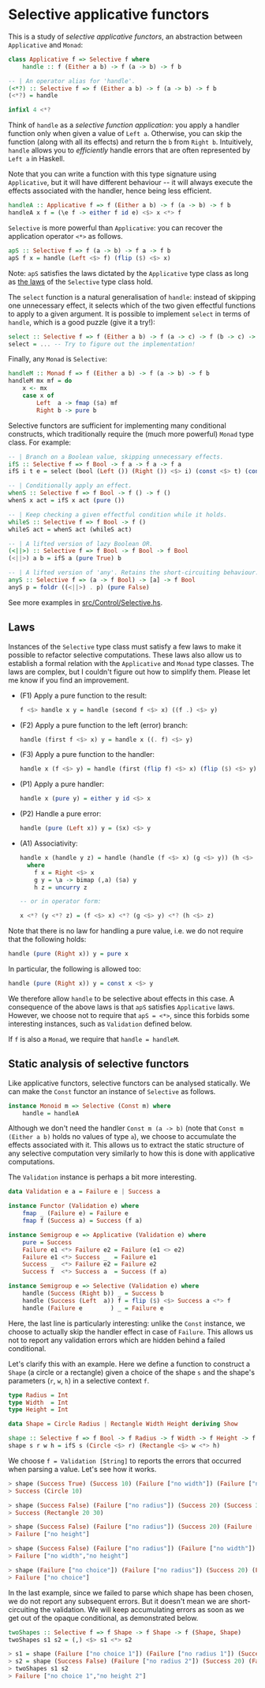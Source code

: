# Selective applicative functors

This is a study of *selective applicative functors*, an abstraction between `Applicative` and `Monad`:

```haskell
class Applicative f => Selective f where
    handle :: f (Either a b) -> f (a -> b) -> f b

-- | An operator alias for 'handle'.
(<*?) :: Selective f => f (Either a b) -> f (a -> b) -> f b
(<*?) = handle

infixl 4 <*?
```

Think of `handle` as a *selective function application*: you apply a handler
function only when given a value of `Left a`. Otherwise, you can skip the
function (along with all its effects) and return the `b` from `Right b`.
Intuitively, `handle` allows you to *efficiently* handle errors that are often
represented by `Left a` in Haskell. 

Note that you can write a function with this type signature using `Applicative`,
but it will have different behaviour -- it will always execute the effects
associated with the handler, hence being less efficient.

```haskell
handleA :: Applicative f => f (Either a b) -> f (a -> b) -> f b
handleA x f = (\e f -> either f id e) <$> x <*> f
```

`Selective` is more powerful than `Applicative`: you can recover the
application operator `<*>` as follows.

```haskell
apS :: Selective f => f (a -> b) -> f a -> f b
apS f x = handle (Left <$> f) (flip ($) <$> x)
```

Note: `apS` satisfies the laws dictated by the `Applicative` type class
as long as [the laws](#laws) of the `Selective` type class hold.

The `select` function is a natural generalisation of `handle`: instead of
skipping one unnecessary effect, it selects which of the two given effectful
functions to apply to a given argument. It is possible to implement `select` in
terms of `handle`, which is a good puzzle (give it a try!):

```haskell
select :: Selective f => f (Either a b) -> f (a -> c) -> f (b -> c) -> f c
select = ... -- Try to figure out the implementation!
```

Finally, any `Monad` is `Selective`:

```haskell
handleM :: Monad f => f (Either a b) -> f (a -> b) -> f b
handleM mx mf = do
    x <- mx
    case x of
        Left  a -> fmap ($a) mf
        Right b -> pure b
```

Selective functors are sufficient for implementing many conditional constructs,
which traditionally require the (much more powerful) `Monad` type class.
For example:

```haskell
-- | Branch on a Boolean value, skipping unnecessary effects.
ifS :: Selective f => f Bool -> f a -> f a -> f a
ifS i t e = select (bool (Left ()) (Right ()) <$> i) (const <$> t) (const <$> e)

-- | Conditionally apply an effect.
whenS :: Selective f => f Bool -> f () -> f ()
whenS x act = ifS x act (pure ())

-- | Keep checking a given effectful condition while it holds.
whileS :: Selective f => f Bool -> f ()
whileS act = whenS act (whileS act)

-- | A lifted version of lazy Boolean OR.
(<||>) :: Selective f => f Bool -> f Bool -> f Bool
(<||>) a b = ifS a (pure True) b

-- | A lifted version of 'any'. Retains the short-circuiting behaviour.
anyS :: Selective f => (a -> f Bool) -> [a] -> f Bool
anyS p = foldr ((<||>) . p) (pure False)
```

See more examples in [src/Control/Selective.hs](src/Control/Selective.hs).

## Laws

Instances of the `Selective` type class must satisfy a few laws to make
it possible to refactor selective computations. These laws also allow us
to establish a formal relation with the `Applicative` and `Monad` type
classes. The laws are complex, but I couldn't figure out how to simplify
them. Please let me know if you find an improvement.

* (F1) Apply a pure function to the result:
    ```haskell
    f <$> handle x y = handle (second f <$> x) ((f .) <$> y)
    ```

* (F2) Apply a pure function to the left (error) branch:
    ```haskell
    handle (first f <$> x) y = handle x ((. f) <$> y)
    ```

* (F3) Apply a pure function to the handler:
    ```haskell
    handle x (f <$> y) = handle (first (flip f) <$> x) (flip ($) <$> y)
    ```

* (P1) Apply a pure handler:
    ```haskell
    handle x (pure y) = either y id <$> x
    ```

* (P2) Handle a pure error:
    ```haskell
    handle (pure (Left x)) y = ($x) <$> y
    ```

* (A1) Associativity:
    ```haskell
    handle x (handle y z) = handle (handle (f <$> x) (g <$> y)) (h <$> z)
      where
        f x = Right <$> x
        g y = \a -> bimap (,a) ($a) y
        h z = uncurry z      

    -- or in operator form:
    
    x <*? (y <*? z) = (f <$> x) <*? (g <$> y) <*? (h <$> z)
    ```

Note that there is no law for handling a pure value, i.e. we do not require
that the following holds:

```haskell
handle (pure (Right x)) y = pure x
```

In particular, the following is allowed too:

```haskell
handle (pure (Right x)) y = const x <$> y
```

We therefore allow `handle` to be selective about effects in this case.
A consequence of the above laws is that `apS` satisfies `Applicative` laws.
However, we choose not to require that `apS = <*>`, since this forbids some
interesting instances, such as `Validation` defined below.

If `f` is also a `Monad`, we require that `handle = handleM`.

## Static analysis of selective functors

Like applicative functors, selective functors can be analysed statically.
We can make the `Const` functor an instance of `Selective` as follows.

```haskell
instance Monoid m => Selective (Const m) where
    handle = handleA
```

Although we don't need the handler `Const m (a -> b)` (note that
`Const m (Either a b)` holds no values of type `a`), we choose to
accumulate the effects associated with it. This allows us to extract
the static structure of any selective computation very similarly
to how this is done with applicative computations.

The `Validation` instance is perhaps a bit more interesting.

```haskell
data Validation e a = Failure e | Success a

instance Functor (Validation e) where
    fmap _ (Failure e) = Failure e
    fmap f (Success a) = Success (f a)

instance Semigroup e => Applicative (Validation e) where
    pure = Success
    Failure e1 <*> Failure e2 = Failure (e1 <> e2)
    Failure e1 <*> Success _  = Failure e1
    Success _  <*> Failure e2 = Failure e2
    Success f  <*> Success a  = Success (f a)

instance Semigroup e => Selective (Validation e) where
    handle (Success (Right b)) _ = Success b
    handle (Success (Left  a)) f = flip ($) <$> Success a <*> f
    handle (Failure e        ) _ = Failure e
```

Here, the last line is particularly interesting: unlike the `Const`
instance, we choose to actually skip the handler effect in case of
`Failure`. This allows us not to report any validation errors which
are hidden behind a failed conditional.

Let's clarify this with an example. Here we define a function to
construct a `Shape` (a circle or a rectangle) given a choice of the
shape `s` and the shape's parameters (`r`, `w`, `h`) in a selective
context `f`.

```haskell
type Radius = Int
type Width  = Int
type Height = Int

data Shape = Circle Radius | Rectangle Width Height deriving Show

shape :: Selective f => f Bool -> f Radius -> f Width -> f Height -> f Shape
shape s r w h = ifS s (Circle <$> r) (Rectangle <$> w <*> h)
```

We choose `f = Validation [String]` to reports the errors that occurred
when parsing a value. Let's see how it works.

```haskell
> shape (Success True) (Success 10) (Failure ["no width"]) (Failure ["no height"])
> Success (Circle 10)

> shape (Success False) (Failure ["no radius"]) (Success 20) (Success 30)
> Success (Rectangle 20 30)

> shape (Success False) (Failure ["no radius"]) (Success 20) (Failure ["no height"])
> Failure ["no height"]

> shape (Success False) (Failure ["no radius"]) (Failure ["no width"]) (Failure ["no height"])
> Failure ["no width","no height"]

> shape (Failure ["no choice"]) (Failure ["no radius"]) (Success 20) (Failure ["no height"])
> Failure ["no choice"]
```

In the last example, since we failed to parse which shape has been chosen,
we do not report any subsequent errors. But it doesn't mean we are short-circuiting
the validation. We will keep accumulating errors as soon as we get out of the
opaque conditional, as demonstrated below.


```haskell
twoShapes :: Selective f => f Shape -> f Shape -> f (Shape, Shape)
twoShapes s1 s2 = (,) <$> s1 <*> s2

> s1 = shape (Failure ["no choice 1"]) (Failure ["no radius 1"]) (Success 20) (Failure ["no height 1"])
> s2 = shape (Success False) (Failure ["no radius 2"]) (Success 20) (Failure ["no height 2"])
> twoShapes s1 s2
> Failure ["no choice 1","no height 2"]
```
